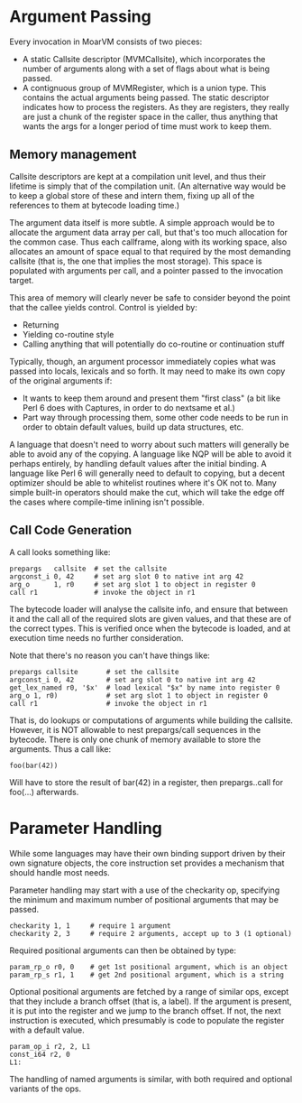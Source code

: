 # Argument Passing
Every invocation in MoarVM consists of two pieces:

* A static Callsite descriptor (MVMCallsite), which incorporates the
  number of arguments along with a set of flags about what is being
  passed.
* A contignuous group of MVMRegister, which is a union type. This contains
  the actual arguments being passed. The static descriptor indicates how
  to process the registers. As they are registers, they really are just a
  chunk of the register space in the caller, thus anything that wants the
  args for a longer period of time must work to keep them.

## Memory management
Callsite descriptors are kept at a compilation unit level, and thus their
lifetime is simply that of the compilation unit. (An alternative way would
be to keep a global store of these and intern them, fixing up all of the
references to them at bytecode loading time.)

The argument data itself is more subtle. A simple approach would be to
allocate the argument data array per call, but that's too much allocation
for the common case. Thus each callframe, along with its working space,
also allocates an amount of space equal to that required by the most
demanding callsite (that is, the one that implies the most storage). This
space is populated with arguments per call, and a pointer passed to the
invocation target.

This area of memory will clearly never be safe to consider beyond the point
that the callee yields control. Control is yielded by:

* Returning
* Yielding co-routine style
* Calling anything that will potentially do co-routine or continuation stuff

Typically, though, an argument processor immediately copies what was passed
into locals, lexicals and so forth. It may need to make its own copy of the
original arguments if:

* It wants to keep them around and present them "first class" (a bit like
  Perl 6 does with Captures, in order to do nextsame et al.)
* Part way through processing them, some other code needs to be run in order
  to obtain default values, build up data structures, etc.

A language that doesn't need to worry about such matters will generally be
able to avoid any of the copying. A language like NQP will be able to avoid
it perhaps entirely, by handling default values after the initial binding.
A language like Perl 6 will generally need to default to copying, but a
decent optimizer should be able to whitelist routines where it's OK not to.
Many simple built-in operators should make the cut, which will take the edge
off the cases where compile-time inlining isn't possible.

## Call Code Generation
A call looks something like:

    prepargs   callsite  # set the callsite
    argconst_i 0, 42     # set arg slot 0 to native int arg 42
    arg_o      1, r0     # set arg slot 1 to object in register 0
    call r1              # invoke the object in r1

The bytecode loader will analyse the callsite info, and ensure that between
it and the call all of the required slots are given values, and that these are
of the correct types. This is verified once when the bytecode is loaded, and
at execution time needs no further consideration.

Note that there's no reason you can't have things like:

    prepargs callsite       # set the callsite
    argconst_i 0, 42        # set arg slot 0 to native int arg 42
    get_lex_named r0, '$x'  # load lexical "$x" by name into register 0
    arg_o 1, r0)            # set arg slot 1 to object in register 0
    call r1                 # invoke the object in r1

That is, do lookups or computations of arguments while building the callsite.
However, it is NOT allowable to nest prepargs/call sequences in the bytecode.
There is only one chunk of memory available to store the arguments. Thus a
call like:

    foo(bar(42))
    
Will have to store the result of bar(42) in a register, then prepargs..call
for foo(...) afterwards.

# Parameter Handling
While some languages may have their own binding support driven by their own
signature objects, the core instruction set provides a mechanism that should
handle most needs.

Parameter handling may start with a use of the checkarity op, specifying the
minimum and maximum number of positional arguments that may be passed.

    checkarity 1, 1     # require 1 argument
    checkarity 2, 3     # require 2 arguments, accept up to 3 (1 optional)

Required positional arguments can then be obtained by type:

    param_rp_o r0, 0    # get 1st positional argument, which is an object
    param_rp_s r1, 1    # get 2nd positional argument, which is a string

Optional positional arguments are fetched by a range of similar ops, except
that they include a branch offset (that is, a label). If the argument is
present, it is put into the register and we jump to the branch offset. If
not, the next instruction is executed, which presumably is code to populate
the register with a default value.

    param_op_i r2, 2, L1
    const_i64 r2, 0
    L1:

The handling of named arguments is similar, with both required and optional
variants of the ops.
